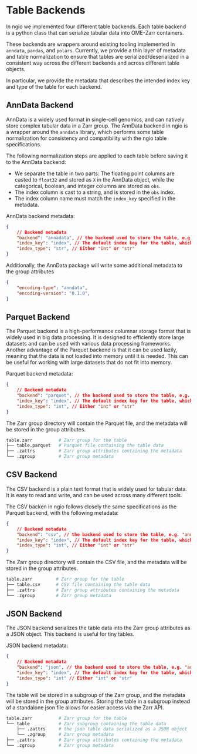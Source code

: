 # Table Backends

In ngio we implemented four different table backends. Each table backend is a python class that can serialize tabular data into OME-Zarr containers.

These backends are wrappers around existing tooling implemented in `anndata`, `pandas`, and `polars`.
Currently, we provide a thin layer of metadata and table normalization to ensure that tables are serialized/deserialized in a consistent way across the different backends and across different table objects.

In particular, we provide the metadata that describes the intended index key and type of the table for each backend.

## AnnData Backend

AnnData is a widely used format in single-cell genomics, and can natively store complex tabular data in a Zarr group. The AnnData backend in ngio is a wrapper around the `anndata` library, which performs some table normalization for consistency and compatibility with the ngio table specifications.

The following normalization steps are applied to each table before saving it to the AnnData backend:

- We separate the table in two parts: The floating point columns are casted to `float32` and stored as `X` in the AnnData object, while the categorical, boolean, and integer columns are stored as `obs`.
- The index column is cast to a string, and is stored in the `obs` index.
- The index column name must match the `index_key` specified in the metadata.

AnnData backend metadata:

```json
{
    // Backend metadata
    "backend": "annadata", // the backend used to store the table, e.g. "annadata", "parquet", etc..
    "index_key": "index", // The default index key for the table, which is used to identify each row.
    "index_type": "str", // Either "int" or "str"
}
```

Additionally, the AnnData package will write some additional metadata to the group attributes

```json
{
    "encoding-type": "anndata",
    "encoding-version": "0.1.0",
}
```

## Parquet Backend

The Parquet backend is a high-performance columnar storage format that is widely used in big data processing. It is designed to efficiently store large datasets and can be used with various data processing frameworks.
Another advantage of the Parquet backend is that it can be used lazily, meaning that the data is not loaded into memory until it is needed. This can be useful for working with large datasets that do not fit into memory.

Parquet backend metadata:

```json
{
    // Backend metadata
    "backend": "parquet", // the backend used to store the table, e.g. "annadata", "parquet", etc..
    "index_key": "index", // The default index key for the table, which is used to identify each row.
    "index_type": "int", // Either "int" or "str"
}
```

The Zarr group directory will contain the Parquet file, and the metadata will be stored in the group attributes.

```bash
table.zarr          # Zarr group for the table
├── table.parquet   # Parquet file containing the table data
├── .zattrs         # Zarr group attributes containing the metadata
└── .zgroup         # Zarr group metadata
```

## CSV Backend

The CSV backend is a plain text format that is widely used for tabular data. It is easy to read and write, and can be used across many different tools.

The CSV backen in ngio follows closely the same specifications as the Parquet backend, with the following metadata:

```json
{
    // Backend metadata
    "backend": "csv", // the backend used to store the table, e.g. "annadata", "parquet", etc..
    "index_key": "index", // The default index key for the table, which is used to identify each row.
    "index_type": "int", // Either "int" or "str"
}
```

The Zarr group directory will contain the CSV file, and the metadata will be stored in the group attributes.

```bash
table.zarr         # Zarr group for the table
├── table.csv      # CSV file containing the table data
├── .zattrs        # Zarr group attributes containing the metadata
└── .zgroup        # Zarr group metadata
```

## JSON Backend

The JSON backend serializes the table data into the Zarr group attributes as a JSON object. This backend is useful for tiny tables.

JSON backend metadata:

```json
{
    // Backend metadata
    "backend": "json", // the backend used to store the table, e.g. "annadata", "parquet", etc..
    "index_key": "index", // The default index key for the table, which is used to identify each row.
    "index_type": "int" // Either "int" or "str"
}
```

The table will be stored in a subgroup of the Zarr group, and the metadata will be stored in the group attributes. Storing the table in a subgroup instead of a standalone json file allows for easier access via the Zarr API.

```bash
table.zarr          # Zarr group for the table
└── table           # Zarr subgroup containing the table data
    ├── .zattrs     # the json table data serialized as a JSON object
    └── .zgroup     # Zarr group metadata
├── .zattrs         # Zarr group attributes containing the metadata
└── .zgroup         # Zarr group metadata
```
